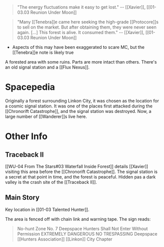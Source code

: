 > "The energy fluctuations make it easy to get lost." 
> -- [[Xavier]], [[01-03.03 Reunion Under Moon]]

> "Many [[Tenebra]]e came here seeking the high-grade [[Protocore]]s to sell on the market. But after obtaining them, they were never seen again. [...] This forest is alive. It consumed them." 
> -- [[Xavier]], [[01-03.03 Reunion Under Moon]]
* Aspects of this may have been exaggerated to scare MC, but the [[Tenebra]]e note is likely true

A forested area with some ruins. Parts are more intact than others. There's an old signal station and a [[Flux Nexus]].

# Spacepedia
Originally a forest surrounding Linkon City, it was chosen as the location for a cosmic signal station. It was one of the places first attacked during the [[Chronorift Catastrophe]], and the signal station was destroyed. Now, a large number of [[Wanderer]]s live here.
# Other Info

## Traceback II
[[WU-04 From The Stars#03 Waterfall Inside Forest]] details [[Xavier]] visiting this area before the [[Chronorift Catastrophe]]. The signal station is a secret at that point in time, and the forest is peaceful. Hidden pas a dark valley is the crash site of the [[Traceback II]].

## Main Story
Key location in [[01-03 Talented Hunter]].

The area is fenced off with chain link and warning tape. The sign reads:
> No-hunt Zone No. 7
> Deepspace Hunters Shall Not Enter Without Permission
> EXTREMELY DANGEROUS
> NO TRESPASSING
> Deepspace [[Hunters Association]]
> [[Linkon]] City Chapter